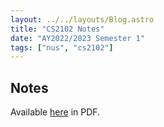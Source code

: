 ```yaml
---
layout: ../../layouts/Blog.astro
title: "CS2102 Notes"
date: "AY2022/2023 Semester 1"
tags: ["nus", "cs2102"]
---
```


## Notes

Available [here](../cs2102-notes.pdf) in PDF.
